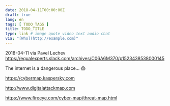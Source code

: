 ```yaml
---
date: 2018-04-11T00:00:00Z
draft: true
lang: en
tags: [ TODO_TAGS ]
title: TODO_TITLE
type: link # image quote video text audio chat
via: "[Who](http://example.com)"
---
```



2018-04-11 via Pavel Lechev
https://equalexperts.slack.com/archives/C06A6M370/p1523438538000145

The internet is a dangerous place… 😱

https://cybermap.kaspersky.com

http://www.digitalattackmap.com

https://www.fireeye.com/cyber-map/threat-map.html


